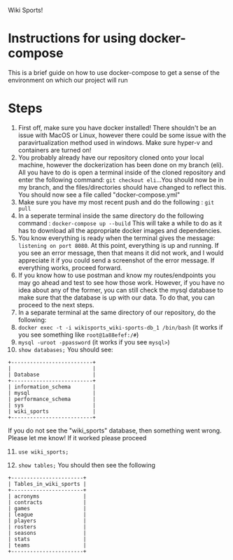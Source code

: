 Wiki Sports!
# Instructions for using docker-compose

This is a brief guide on how to use docker-compose to get a sense of the environment on which our project will run

# Steps
1. First off, make sure you have docker installed! There shouldn't be an issue with MacOS or Linux, however there could be some issue with the paravirtualization method used in windows. Make sure hyper-v and containers are turned on!
2. You probably already have our repository cloned onto your local machine, however the dockerization has been done on my branch (eli). All you have to do is open a terminal inside of the cloned repository and enter the following command: `git checkout eli`...You should now be in my branch, and the files/directories should have changed to reflect this. You should now see a file called "docker-compose.yml"
3. Make sure you have my most recent push and do the following : `git pull`
4. In a seperate terminal inside the same directory do the following command : `docker-compose up --build` This will take a while to do as it has to download all the appropriate docker images and dependencies.
5. You know everything is ready when the terminal gives the message: `listening on port 8080`. At this point, everything is up and running. If you see an error message, then that means it did not work, and I would appreciate it if you could send a screenshot of the error message. If everything works, proceed forward.
6. If you know how to use postman and know my routes/endpoints you may go ahead and test to see how those work. However, if you have no idea about any of the former, you can still check the mysql database to make sure that the database is up with our data. To do that, you can proceed to the next steps.
7. In a separate terminal at the same directory of our repository, do the following:
8. `docker exec -t -i wikisports_wiki-sports-db_1 /bin/bash` (it works if you see something like `root@1a88efef:/#`)
9. `mysql -uroot -ppassword`  (it works if you see `mysql>`)
10. `show databases;` You should see:
```
+--------------------------+
|                          |
| Database                 |
+--------------------------+
| information_schema       |
| mysql                    |
| performance_schema       |
| sys                      |
| wiki_sports              |
+--------------------------+
```
If you do not see the "wiki_sports" database, then something went wrong. Please let me know! If it worked please proceed


11. `use wiki_sports;`


12. `show tables;`
You should then see the following
```
+-----------------------+
| Tables_in_wiki_sports |
+-----------------------+
| acronyms              |
| contracts             |
| games                 |
| league                |
| players               |
| rosters               |
| seasons               |
| stats                 |
| teams                 |
+-----------------------+

```
